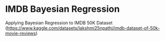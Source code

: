 # IMDB Bayesian Regression
Applying Bayesian Regression to IMDB 50K Dataset (https://www.kaggle.com/datasets/lakshmi25npathi/imdb-dataset-of-50k-movie-reviews)
